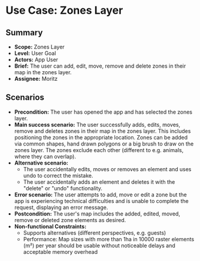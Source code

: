 # Use Case: Zones Layer

## Summary

- **Scope:** Zones Layer
- **Level:** User Goal
- **Actors:** App User
- **Brief:** The user can add, edit, move, remove and delete zones in their map in the zones layer.
- **Assignee:** Moritz

## Scenarios

- **Precondition:**
  The user has opened the app and has selected the zones layer.
- **Main success scenario:**
  The user successfully adds, edits, moves, remove and deletes zones in their map in the zones layer.
  This includes positioning the zones in the appropriate location.
  Zones can be added via common shapes, hand drawn polygons or a big brush to draw on the zones layer.
  The zones exclude each other (different to e.g. animals, where they can overlap).
- **Alternative scenario:**
  - The user accidentally edits, moves or removes an element and uses undo to correct the mistake.
  - The user accidentally adds an element and deletes it with the "delete" or "undo" functionality.
- **Error scenario:**
  The user attempts to add, move or edit a zone but the app is experiencing technical difficulties and is unable to complete the request, displaying an error message.
- **Postcondition:**
  The user's map includes the added, edited, moved, remove or deleted zone elements as desired.
- **Non-functional Constraints:**
  - Supports alternatives (different perspectives, e.g. guests)
  - Performance: Map sizes with more than 1ha in 10000 raster elements (m²) per year should be usable without noticeable delays and acceptable memory overhead
